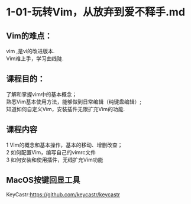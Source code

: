 # 1-01-玩转Vim，从放弃到爱不释手.md
## Vim的难点：
vim ,是vi的改进版本.  
Vim难上手，学习曲线陡.  

## 课程目的：
了解和掌握vim中的基本概念；  
熟悉Vim基本使用方法，能够做到日常编辑（纯键盘编辑）;  
知道如何自定义Vim，安装插件无限扩充Vim的功能.  

## 课程内容
1 Vim的概念和基本操作，基本的移动、增删改查；  
2 如何配置Vim，编写自己的vimrc文件  
3 如何安装和使用插件，无线扩充Vim功能

## MacOS按键回显工具
KeyCastr:https://github.com/keycastr/keycastr
